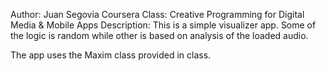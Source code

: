 Author: Juan Segovia
Coursera Class: Creative Programming for Digital Media & Mobile Apps
Description: This is a simple visualizer app. Some of the logic is
random while other is based on analysis of the loaded audio.

The app uses the Maxim class provided in class.
